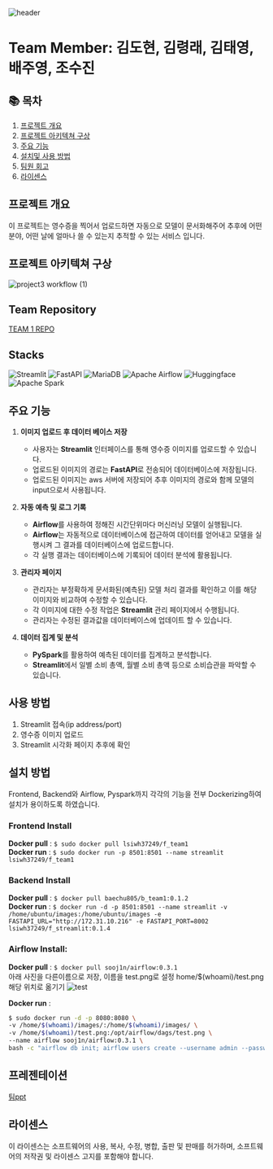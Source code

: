 ![header](https://capsule-render.vercel.app/api?type=waving&color=71B048&height=300&section=header&text=DE32기%20세번째%20프로젝트&desc=클로바%20도넛🍩모델을%20이용한%20가계부&fontSize=60&descSize=30&fontColor=ffffff&fontAlignY=40)

# Team Member: 김도현, 김령래, 김태영, 배주영, 조수진

## 📚 목차
1. [프로젝트 개요](#프로젝트-개요)
2. [프로젝트 아키텍쳐 구상](#프로젝트-아키텍쳐-구상)
3. [주요 기능](#주요-기능)
4. [설치및 사용 방법](#사용-방법)
5. [팀원 회고](#프로젝트-회고)
6. [라이센스](#라이센스)
   
## 프로젝트 개요
이 프로젝트는 영수증을 찍어서 업로드하면 자동으로 모델이 문서화해주어 추후에 어떤 분야, 어떤 날에 얼마나 쓸 수 있는지 추적할 수 있는 서비스 입니다.

## 프로젝트 아키텍쳐 구상
![project3 workflow (1)](https://github.com/user-attachments/assets/f702675c-e4ac-433c-9609-65235861176a)

## Team Repository
[TEAM 1 REPO](https://github.com/DE32-3nd-team1/DE32-3nd-team1)

## Stacks
![Streamlit](https://img.shields.io/badge/Streamlit-FF4B4B?style=for-the-badge&logo=Streamlit&logoColor=white)
![FastAPI](https://img.shields.io/badge/FastAPI-005571?style=for-the-badge&logo=fastapi)
![MariaDB](https://img.shields.io/badge/MariaDB-003545?style=for-the-badge&logo=mariadb&logoColor=white) 
![Apache Airflow](https://img.shields.io/badge/Apache%20Airflow-017CEE?style=for-the-badge&logo=Apache%20Airflow&logoColor=white) 
![Huggingface](https://img.shields.io/badge/-HuggingFace-FDEE21?style=for-the-badge&logo=HuggingFace&logoColor=black)
![Apache Spark](https://img.shields.io/badge/Apache%20Spark-FDEE21?style=for-the-badge&logo=apachespark&logoColor=black)

## 주요 기능

1. **이미지 업로드 후 데이터 베이스 저장**
   - 사용자는 **Streamlit** 인터페이스를 통해 영수증 이미지를 업로드할 수 있습니다.
   - 업로드된 이미지의 경로는 **FastAPI**로 전송되어 데이터베이스에 저장됩니다.
   - 업로드된 이미지는 aws 서버에 저장되어 추후 이미지의 경로와 함께 모델의 input으로서 사용됩니다.

2. **자동 예측 및 로그 기록**
   - **Airflow**를 사용하여 정해진 시간단위마다 머신러닝 모델이 실행됩니다.
   - **Airflow**는 자동적으로 데이터베이스에 접근하여 데이터를 얻어내고 모델을 실행시켜 그 결과를 데이터베이스에 업로드합니다.
   - 각 실행 결과는 데이터베이스에 기록되어 데이터 분석에 활용됩니다.
     
3. **관리자 페이지**
   - 관리자는 부정확하게 문서화된(예측된) 모델 처리 결과를 확인하고 이를 해당 이미지와 비교하여 수정할 수 있습니다.
   - 각 이미지에 대한 수정 작업은 **Streamlit** 관리 페이지에서 수행됩니다.
   - 관리자는 수정된 결과값을 데이터베이스에 업데이트 할 수 있습니다.

4. **데이터 집계 및 분석**
   - **PySpark**를 활용하여 예측된 데이터를 집계하고 분석합니다.
   - **Streamlit**에서 일별 소비 총액, 월별 소비 총액 등으로 소비습관을 파악할 수 있습니다.

## 사용 방법

1. Streamlit 접속(ip address/port)
2. 영수증 이미지 업로드
3. Streamlit 시각화 페이지 추후에 확인

## 설치 방법
Frontend, Backend와 Airflow, Pyspark까지 각각의 기능을 전부 Dockerizing하여 설치가 용이하도록 하였습니다. 
### Frontend Install
**Docker pull** : `$ sudo docker pull lsiwh37249/f_team1`<br />
**Docker run** : `$ sudo docker run -p 8501:8501 --name streamlit lsiwh37249/f_team1`
### Backend Install
**Docker pull** : `$ docker pull baechu805/b_team1:0.1.2`<br />
**Docker run** : `$ docker run -d -p 8501:8501 --name streamlit -v /home/ubuntu/images:/home/ubuntu/images -e FASTAPI_URL="http://172.31.10.216" -e FASTAPI_PORT=8002 lsiwh37249/f_streamlit:0.1.4`
### Airflow Install:
**Docker pull** : `$ docker pull sooj1n/airflow:0.3.1`<br />
아래 사진을 다른이름으로 저장, 이름을 test.png로 설정
home/$(whoami)/test.png 해당 위치로 옮기기 
![test](https://github.com/user-attachments/assets/d36fae65-2616-4dfc-94ce-8f6bf0b25426)

**Docker run** : 
```bash
$ sudo docker run -d -p 8080:8080 \
-v /home/$(whoami)/images/:/home/$(whoami)/images/ \
-v /home/$(whoami)/test.png:/opt/airflow/dags/test.png \
--name airflow sooj1n/airflow:0.3.1 \
bash -c "airflow db init; airflow users create --username admin --password admin --firstname Anonymous --lastname Admin --role Admin --email test@test.com && airflow webserver & airflow scheduler"
```





## 프레젠테이션
[팀ppt](https://docs.google.com/presentation/d/1eEjRoTl1rVfWlgvs5Na0BdWhGG5vo6vbI2_LrgWT-0c/edit#slide=id.g2f9df5f8404_1_75)

## 라이센스
이 라이센스는 소프트웨어의 사용, 복사, 수정, 병합, 출판 및 판매를 허가하며, 소프트웨어의 저작권 및 라이센스 고지를 포함해야 합니다.
